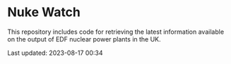 # Nuke Watch

This repository includes code for retrieving the latest information available on the output of EDF nuclear power plants in the UK.

Last updated: 2023-08-17 00:34